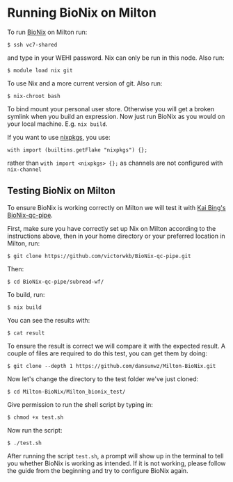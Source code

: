 # Running BioNix on Milton

To run [BioNix](https://github.com/PapenfussLab/bionix) on Milton run:
```{sh}
$ ssh vc7-shared
```
and type in your WEHI password. Nix can only be run in this node. Also run:
```{sh}
$ module load nix git
```
To use Nix and a more current version of git. Also run:
```{sh}
$ nix-chroot bash
```
To bind mount your personal user store. Otherwise you will get a broken symlink when you build an expression.
Now just run BioNix as you would on your local machine. E.g. `nix build`. 

If you want to use [nixpkgs](https://github.com/NixOS/nixpkgs/tree/master/pkgs), you use:
```{nix}
with import (builtins.getFlake "nixpkgs") {};
```
rather than `with import <nixpkgs> {};` as channels are not configured with `nix-channel`

## Testing BioNix on Milton

To ensure BioNix is working correctly on Milton we will test it with [Kai Bing's](https://github.com/victorwkb) [BioNix-qc-pipe](https://github.com/victorwkb/BioNix-qc-pipe).

First, make sure you have correctly set up Nix on Milton according to the instructions above, then in your home directory or your preferred location in Milton, run:
```{sh}
$ git clone https://github.com/victorwkb/BioNix-qc-pipe.git
```

Then:
```{sh}
$ cd BioNix-qc-pipe/subread-wf/
```

To build, run:
```{sh}
$ nix build
```

You can see the results with:
```{sh}
$ cat result
```

To ensure the result is correct we will compare it with the expected result.
A couple of files are required to do this test, you can get them by doing:
```{sh}
$ git clone --depth 1 https://github.com/dansunwz/Milton-BioNix.git
```

Now let's change the directory to the test folder we've just cloned:
```{sh}
$ cd Milton-BioNix/Milton_bionix_test/
```

Give permission to run the shell script by typing in:
```{sh}
$ chmod +x test.sh
```
Now run the script:
```{sh}
$ ./test.sh
```

After running the script `test.sh`, a prompt will show up in the terminal to tell you whether BioNix is working as intended. If it is not working, please follow the guide from the beginning and try to configure BioNix again.

